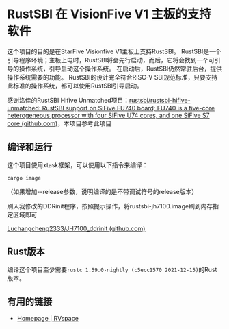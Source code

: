# RustSBI 在 VisionFive V1 主板的支持软件

这个项目的目的是在StarFive Visionfive V1主板上支持RustSBI。
RustSBI是一个引导程序环境；主板上电时，RustSBI将会先行启动，而后，它将会找到一个可引导的操作系统，引导启动这个操作系统。
在启动后，RustSBI仍然常驻后台，提供操作系统需要的功能。
RustSBI的设计完全符合RISC-V SBI规范标准，只要支持此标准的操作系统，都可以使用RustSBI引导启动。

感谢洛佳的RustSBI Hifive Unmatched项目：[rustsbi/rustsbi-hifive-unmatched: RustSBI support on SiFive FU740 board; FU740 is a five-core heterogeneous processor with four SiFive U74 cores, and one SiFive S7 core (github.com)](https://github.com/rustsbi/rustsbi-hifive-unmatched)，本项目参考此项目

## 编译和运行

这个项目使用xtask框架，可以使用以下指令来编译：

```shell
cargo image
```

（如果增加--release参数，说明编译的是不带调试符号的release版本）

刷入我修改的DDRinit程序，按照提示操作，将rustsbi-jh7100.image刷到内存指定区域即可

[Luchangcheng2333/JH7100_ddrinit (github.com)](https://github.com/Luchangcheng2333/JH7100_ddrinit)

## Rust版本

编译这个项目至少需要`rustc 1.59.0-nightly (c5ecc1570 2021-12-15)`的Rust版本。

## 有用的链接

- [Homepage | RVspace](https://rvspace.org/)
